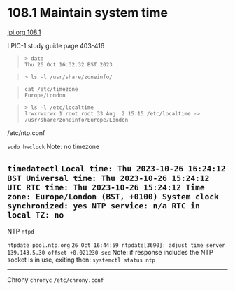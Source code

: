# 108.1 Maintain system time
[lpi.org 108.1](https://learning.lpi.org/en/learning-materials/102-500/108/108.1/)

LPIC-1 study guide page 403-416  

> `> date`  
> `Thu 26 Oct 16:32:32 BST 2023`  
  
> `> ls -l /usr/share/zoneinfo/`  
  
> `cat /etc/timezone`  
> `Europe/London`  
  
> `> ls -l /etc/localtime`  
> `lrwxrwxrwx 1 root root 33 Aug  2 15:15 /etc/localtime -> /usr/share/zoneinfo/Europe/London`

/etc/ntp.conf



`sudo hwclock` 
Note: no timezone

`timedatectl`
`Local time: Thu 2023-10-26 16:24:12 BST
           Universal time: Thu 2023-10-26 15:24:12 UTC
                 RTC time: Thu 2023-10-26 15:24:12
                Time zone: Europe/London (BST, +0100)
System clock synchronized: yes
              NTP service: n/a
          RTC in local TZ: no`
---
NTP
`ntpd`

`ntpdate pool.ntp.org`
`26 Oct 16:44:59 ntpdate[3690]: adjust time server 139.143.5.30 offset +0.021230 sec`
Note: if response includes the NTP socket is in use, exiting then:
`systemctl status ntp`

---
Chrony
`chronyc`
`/etc/chrony.conf`
